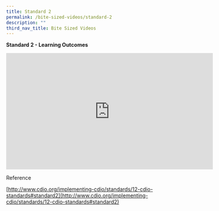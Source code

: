 ```yaml
---
title: Standard 2
permalink: /bite-sized-videos/standard-2
description: ""
third_nav_title: Bite Sized Videos
---
```

**Standard 2 - Learning Outcomes**


<iframe width="560" height="315" src="https://www.youtube.com/embed/LvqXDyNQqvg" title="YouTube video player" frameborder="0" allow="accelerometer; autoplay; clipboard-write; encrypted-media; gyroscope; picture-in-picture" allowfullscreen></iframe>


Reference

[http://www.cdio.org/implementing-cdio/standards/12-cdio-standards#standard2](http://www.cdio.org/implementing-cdio/standards/12-cdio-standards#standard2)